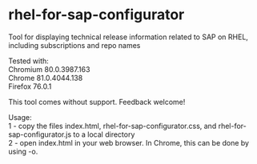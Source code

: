 # rhel-for-sap-configurator
Tool for displaying technical release information related to SAP on RHEL, including subscriptions and repo names

<p>
Tested with:<br>
Chromium 80.0.3987.163<br>
Chrome 81.0.4044.138<br>
Firefox 76.0.1<br>
</p>

<p>This tool comes without support. Feedback welcome!</p>

Usage:<br>
1 - copy the files index.html, rhel-for-sap-configurator.css, and rhel-for-sap-configurator.js to a local directory<br>
2 - open index.html in your web browser. In Chrome, this can be done by using <ctrl>-o.
